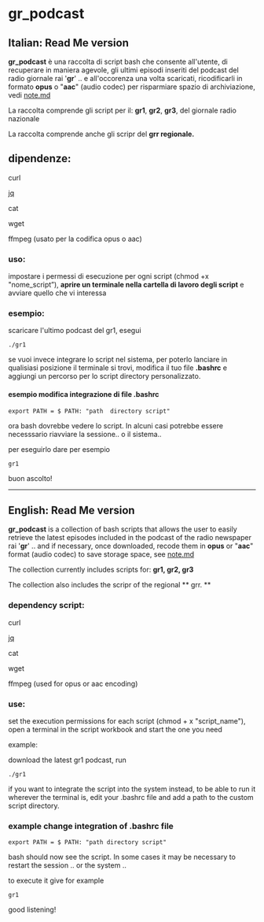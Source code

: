 # gr_podcast

## Italian: Read Me version

**gr_podcast** è una raccolta di script bash che consente all'utente, di recuperare in maniera agevole, gli ultimi episodi inseriti del podcast del radio giornale rai  '**gr**' .. e  all'occorenza una volta scaricati, ricodificarli in formato **opus** o "**aac**" (audio codec) per risparmiare spazio di archiviazione, vedi [note.md](note.md) 




La raccolta comprende gli script per il:  **gr1**, **gr2**, **gr3**,  del giornale radio nazionale

La raccolta  comprende anche  gli scripr del **grr regionale.**


## dipendenze:

curl

[jq](https://stedolan.github.io/jq/)

cat

wget

ffmpeg  (usato per la codifica opus o aac)

### uso:
impostare i permessi di esecuzione per ogni script (chmod +x "nome_script”), **aprire un terminale nella cartella di lavoro degli script** e avviare quello che vi interessa

### esempio:
scaricare  l'ultimo podcast del gr1, esegui 

    ./gr1 

se vuoi invece integrare lo script nel sistema, per poterlo lanciare in qualisiasi posizione il terminale si trovi,  modifica il tuo file **.bashrc** e aggiungi un percorso per lo script  directory personalizzato.

#### esempio modifica integrazione di file .bashrc

    export PATH = $ PATH: "path  directory script"

ora bash dovrebbe vedere lo script. In alcuni casi potrebbe essere necesssario riavviare la sessione.. o il sistema..

per eseguirlo dare per esempio

    gr1
    
buon ascolto!

---

## English: Read Me version

**gr_podcast** is a collection of bash scripts that allows the user to easily retrieve the latest episodes included in the podcast of the radio newspaper rai '**gr**' .. and if necessary, once downloaded, recode them in **opus** or "**aac**" format (audio codec) to save storage space, see [note.md](note.md) 

The collection currently includes scripts for: **gr1, gr2, gr3**

The collection also includes the scripr of the regional ** grr. **

### dependency script:

curl

[jq](https://stedolan.github.io/jq/)

cat

wget

ffmpeg (used for opus or aac encoding)

### use:

set the execution permissions for each script (chmod + x "script_name"), open a terminal in the script workbook and start the one you need

example:

download the latest gr1 podcast, run

    ./gr1
    
if you want to integrate the script into the system instead, to be able to run it wherever the terminal is, edit your .bashrc file and add a path to the custom script directory.

### example change integration of .bashrc file

    export PATH = $ PATH: "path directory script"

bash should now see the script. In some cases it may be necessary to restart the session .. or the system ..

to execute it give for example

    gr1
    
good listening!